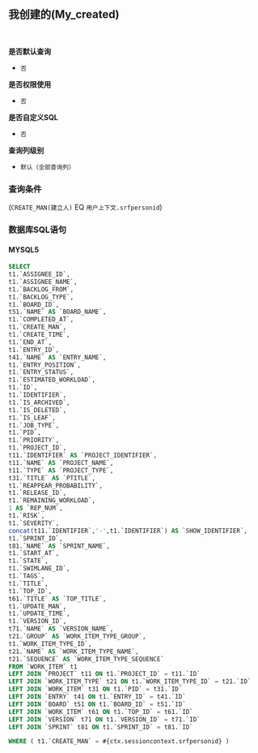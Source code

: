 ## 我创建的(My_created) <!-- {docsify-ignore-all} -->



<br>
<p class="panel-title"><b>是否默认查询</b></p>

* `否`

<p class="panel-title"><b>是否权限使用</b></p>

* `否`

<p class="panel-title"><b>是否自定义SQL</b></p>

* `否`

<p class="panel-title"><b>查询列级别</b></p>

* `默认（全部查询列）`



### 查询条件

(`CREATE_MAN(建立人)` EQ `用户上下文.srfpersonid`)



### 数据库SQL语句

#### MYSQL5

```sql
SELECT
t1.`ASSIGNEE_ID`,
t1.`ASSIGNEE_NAME`,
t1.`BACKLOG_FROM`,
t1.`BACKLOG_TYPE`,
t1.`BOARD_ID`,
t51.`NAME` AS `BOARD_NAME`,
t1.`COMPLETED_AT`,
t1.`CREATE_MAN`,
t1.`CREATE_TIME`,
t1.`END_AT`,
t1.`ENTRY_ID`,
t41.`NAME` AS `ENTRY_NAME`,
t1.`ENTRY_POSITION`,
t1.`ENTRY_STATUS`,
t1.`ESTIMATED_WORKLOAD`,
t1.`ID`,
t1.`IDENTIFIER`,
t1.`IS_ARCHIVED`,
t1.`IS_DELETED`,
t1.`IS_LEAF`,
t1.`JOB_TYPE`,
t1.`PID`,
t1.`PRIORITY`,
t1.`PROJECT_ID`,
t11.`IDENTIFIER` AS `PROJECT_IDENTIFIER`,
t11.`NAME` AS `PROJECT_NAME`,
t11.`TYPE` AS `PROJECT_TYPE`,
t31.`TITLE` AS `PTITLE`,
t1.`REAPPEAR_PROBABILITY`,
t1.`RELEASE_ID`,
t1.`REMAINING_WORKLOAD`,
1 AS `REP_NUM`,
t1.`RISK`,
t1.`SEVERITY`,
concat(t11.`IDENTIFIER`,'-',t1.`IDENTIFIER`) AS `SHOW_IDENTIFIER`,
t1.`SPRINT_ID`,
t81.`NAME` AS `SPRINT_NAME`,
t1.`START_AT`,
t1.`STATE`,
t1.`SWIMLANE_ID`,
t1.`TAGS`,
t1.`TITLE`,
t1.`TOP_ID`,
t61.`TITLE` AS `TOP_TITLE`,
t1.`UPDATE_MAN`,
t1.`UPDATE_TIME`,
t1.`VERSION_ID`,
t71.`NAME` AS `VERSION_NAME`,
t21.`GROUP` AS `WORK_ITEM_TYPE_GROUP`,
t1.`WORK_ITEM_TYPE_ID`,
t21.`NAME` AS `WORK_ITEM_TYPE_NAME`,
t21.`SEQUENCE` AS `WORK_ITEM_TYPE_SEQUENCE`
FROM `WORK_ITEM` t1 
LEFT JOIN `PROJECT` t11 ON t1.`PROJECT_ID` = t11.`ID` 
LEFT JOIN `WORK_ITEM_TYPE` t21 ON t1.`WORK_ITEM_TYPE_ID` = t21.`ID` 
LEFT JOIN `WORK_ITEM` t31 ON t1.`PID` = t31.`ID` 
LEFT JOIN `ENTRY` t41 ON t1.`ENTRY_ID` = t41.`ID` 
LEFT JOIN `BOARD` t51 ON t1.`BOARD_ID` = t51.`ID` 
LEFT JOIN `WORK_ITEM` t61 ON t1.`TOP_ID` = t61.`ID` 
LEFT JOIN `VERSION` t71 ON t1.`VERSION_ID` = t71.`ID` 
LEFT JOIN `SPRINT` t81 ON t1.`SPRINT_ID` = t81.`ID` 

WHERE ( t1.`CREATE_MAN` = #{ctx.sessioncontext.srfpersonid} )
```
